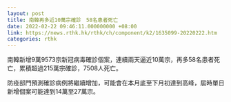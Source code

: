 ```yaml
---
layout: post
title: 南韓再多近10萬宗確診　58名患者死亡
date: 2022-02-22 09:46:11.000000000 +08:00
link: https://news.rthk.hk/rthk/ch/component/k2/1635099-20220222.htm
categories: rthk
---
```


南韓新增9萬9573宗新冠病毒確診個案，連續兩天逼近10萬宗，再多58名患者死亡，累積超過215萬宗確診，7508人死亡。

防疫部門預測確診病例將繼續增加，可能會在本月底至下月初達到高峰，屆時單日新增個案可能達到14萬至27萬宗。
